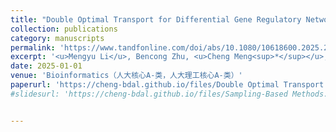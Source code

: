 ```yaml
---
title: "Double Optimal Transport for Differential Gene Regulatory Network Inference with Unpaired Samples"
collection: publications
category: manuscripts
permalink: 'https://www.tandfonline.com/doi/abs/10.1080/10618600.2025.2505732'
excerpt: '<u>Mengyu Li</u>, Bencong Zhu, <u>Cheng Meng<sup>*</sup></u>, Xiaodan Fan<sup>*</sup>'
date: 2025-01-01
venue: 'Bioinformatics（人大核心A-类，人大理工核心A-类）'
paperurl: 'https://cheng-bdal.github.io/files/Double Optimal Transport.pdf'
#slidesurl: 'https://cheng-bdal.github.io/files/Sampling-Based Methods.pdf'


---
```


